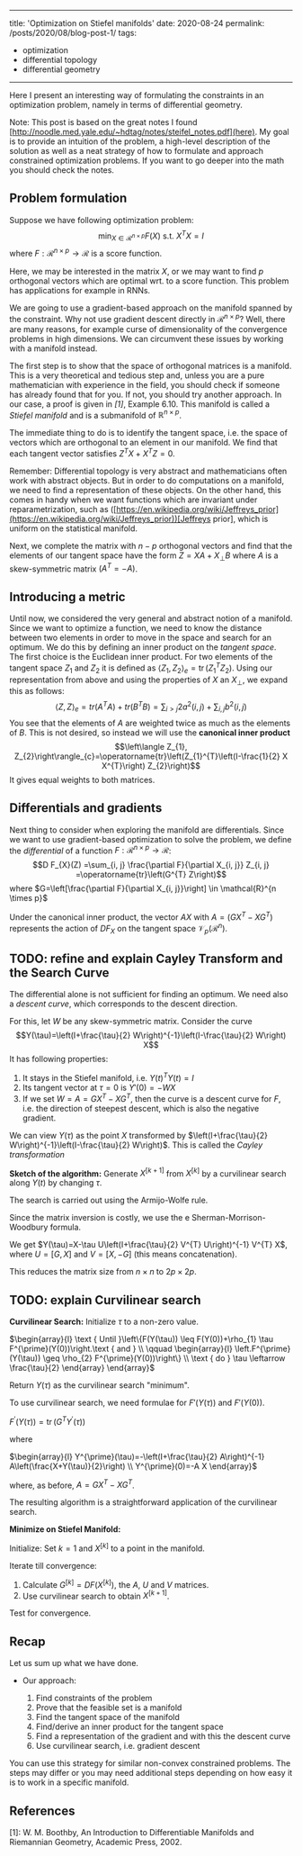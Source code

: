 
---
title: 'Optimization on Stiefel manifolds'
date: 2020-08-24
permalink: /posts/2020/08/blog-post-1/
tags:
  - optimization
  - differential topology
  - differential geometry
---

Here I present an interesting way of formulating the constraints in an optimization problem, namely in terms of differential geometry.

Note: This post is based on the great notes I found [http://noodle.med.yale.edu/~hdtag/notes/steifel_notes.pdf](here). My goal is to provide an intuition of the problem, a high-level description of the solution as well as a neat strategy of how to formulate and approach constrained optimization problems. If you want to go deeper into the math you should check the notes. 

Problem formulation
-----

Suppose we have following optimization problem:
$$\displaystyle \min _{X \in \mathcal{R}^{n \times p}} F(X) \text { s.t. } X^{T} X=I$$ where $F : \mathcal{R}^{n \times p} \to \mathcal{R}$ is a score function.

Here, we may be interested in the matrix $X$, or we may want to find $p$ orthogonal vectors which are optimal wrt. to a score function. This problem has applications for example in RNNs.

We are going to use a gradient-based approach on the manifold spanned by the constraint. Why not use gradient descent directly in $\mathcal{R}^{n \times p}$? Well, there are many reasons, for example curse of dimensionality of the convergence problems in high dimensions. We can circumvent these issues by working with a manifold instead.  

The first step is to show that the space of orthogonal matrices is a manifold. This is a very theoretical and tedious step and, unless you are a pure mathematician with experience in the field, you should check if someone has already found that for you. If not, you should try another approach. In our case, a proof is given in <cite>[1]</cite>, Example 6.10. This manifold is called a <i>Stiefel manifold</i> and is a submanifold of $\mathbb{R}^{n \times p}$.

The immediate thing to do is to identify the tangent space, i.e. the space of vectors which are orthogonal to an element in our manifold. We find that each tangent vector satisfies $Z^{T} X+X^{T} Z=0$.

Remember: Differential topology is very abstract and mathematicians often work with abstract objects. But in order to do computations on a manifold, we need to find a representation of these objects. On the other hand, this comes in handy when we want functions which are invariant under reparametrization, such as ([https://en.wikipedia.org/wiki/Jeffreys_prior](https://en.wikipedia.org/wiki/Jeffreys_prior))[Jeffreys prior], which is uniform on the statistical manifold. 

Next, we complete the matrix with $n-p$ orthogonal vectors and find that the elements of our tangent space have the form $Z=X A+X_{\perp} B$ where $A$ is a skew-symmetric matrix $(A^T = -A)$.  


Introducing a metric
------
Until now, we considered the very general and abstract notion of a manifold. Since we want to optimize a function, we need to know the distance between two elements in order to move in the space and search for an optimum. We do this by defining an inner product on the <i>tangent space</i>. The first choice is the Euclidean inner product. For two elements of the tangent space $Z_1$ and $Z_2$ it is defined as $\left\langle Z_{1}, Z_{2}\right\rangle_{e}=\operatorname{tr}\left(Z_{1}^{T} Z_{2}\right)$. Using our representation from above and using the properties of $X$ an $X _{\perp}$, we expand this as follows: $$\langle Z, Z\rangle_{e} = tr (A^T A) + tr (B^T B) = \sum_{i>j} 2 a^{2}(i, j)+\sum_{i, j} b^{2}(i, j)$$
You see that the elements of $A$ are weighted twice as much as the elements of $B$. This is not desired, so instead we will use the <b>canonical inner product</b> $$\left\langle Z_{1}, Z_{2}\right\rangle_{c}=\operatorname{tr}\left(Z_{1}^{T}\left(I-\frac{1}{2} X X^{T}\right) Z_{2}\right)$$ It gives equal weights to both matrices.

Differentials and gradients
------
Next thing to consider when exploring the manifold are differentials. Since we want to use gradient-based optimization to solve the problem, we define the <i>differential</i> of a function $F : \mathcal{R}^{n \times p} \to \mathcal{R}$: $$D F_{X}(Z) =\sum_{i, j} \frac{\partial F}{\partial X_{i, j}} Z_{i, j} =\operatorname{tr}\left(G^{T} Z\right)$$ where $G=\left[\frac{\partial F}{\partial X_{i, j}}\right] \in \mathcal{R}^{n \times p}$

Under the canonical inner product, the vector $AX$ with $A = (GX^T − XG^T)$ represents the action of $DF_X$ on the tangent space $\mathcal{V}_{p}\left(\mathcal{R}^{n}\right)$.

TODO: refine and explain
Cayley Transform and the Search Curve
-----
The differential alone is not sufficient for finding an optimum. We need also a <i>descent curve</i>, which corresponds to the descent direction.


For this, let $W$ be any skew-symmetric matrix. Consider the curve $$Y(\tau)=\left(I+\frac{\tau}{2} W\right)^{-1}\left(I-\frac{\tau}{2} W\right) X$$ It has following properties:

1. It stays in the Stiefel manifold, i.e. $Y(t)^T Y(t) = I$
2. Its tangent vector at $\tau = 0$ is $Y'(0) = -WX$
3. If we set $W = A = GX^T − XG^T$, then the curve is a descent curve for $F$, i.e. the direction of steepest descent, which is also the negative gradient.


We can view $Y(\tau)$ as the point $X$ transformed by $\left(I+\frac{\tau}{2} W\right)^{-1}\left(I-\frac{\tau}{2} W\right)$. This is called the <i>Cayley transformation</i>

<b>Sketch of the algorithm:</b> Generate $X^{[k+1]}$ from $X^{[k]}$ by a curvilinear search along $Y(t)$ by changing $\tau$.

The search is carried out using the Armijo-Wolfe rule.

Since the matrix inversion is costly, we use the e Sherman-Morrison-Woodbury formula.

We get $Y(\tau)=X-\tau U\left(I+\frac{\tau}{2} V^{T} U\right)^{-1} V^{T} X$, where $U = [G, X]$ and $V = [X, -G]$ (this means concatenation).

This reduces the matrix size from $n \times n$ to $2p \times 2p$.

TODO: explain
Curvilinear search
-----
<b>Curvilinear Search:</b>
Initialize $\tau$ to a non-zero value.

$\begin{array}{l}
\text { Until }\left\{F(Y(\tau)) \leq F(Y(0))+\rho_{1} \tau F^{\prime}(Y(0))\right.\text { and } \\
\qquad \begin{array}{l}
\left.F^{\prime}(Y(\tau)) \geq \rho_{2} F^{\prime}(Y(0))\right\} \\
\text { do } \tau \leftarrow \frac{\tau}{2}
\end{array}
\end{array}$

Return $Y(\tau)$ as the curvilinear search "minimum".

To use curvilinear search, we need formulae for $F'(Y(τ))$ and $F'(Y(0))$.

$F^{\prime}(Y(\tau))=\operatorname{tr}\left(G^{T} Y^{\prime}(\tau)\right)$

where

$\begin{array}{l}
Y^{\prime}(\tau)=-\left(I+\frac{\tau}{2} A\right)^{-1} A\left(\frac{X+Y(\tau)}{2}\right) \\
Y^{\prime}(0)=-A X
\end{array}$

where, as before, $A=G X^{T}-X G^{T}$.

The resulting algorithm is a straightforward application of the curvilinear search.

<b>Minimize on Stiefel Manifold:</b>

Initialize: Set $k = 1$ and $X^{[k]}$ to a point in the manifold.

Iterate till convergence: 

1. Calculate $G^{[k]} = DF(X^{[k]})$, the $A$, $U$ and $V$ matrices.
2. Use curvilinear search to obtain $X^{[k+1]}$.

Test for convergence.
 

 Recap
 -----
 Let us sum up what we have done.
- Our approach:

    1. Find constraints of the problem
    2. Prove that the feasible set is a manifold
    3. Find the tangent space of the manifold
    4. Find/derive an inner product for the tangent space
    5. Find a representation of the gradient and with this the descent curve
    6. Use curvilinear search, i.e. gradient descent

You can use this strategy for similar non-convex constrained problems. The steps may differ or you may need additional steps depending on how easy it is to work in a specific manifold.

References
-----

[1]: W. M. Boothby, An Introduction to Differentiable Manifolds and Riemannian Geometry, Academic Press, 2002.
